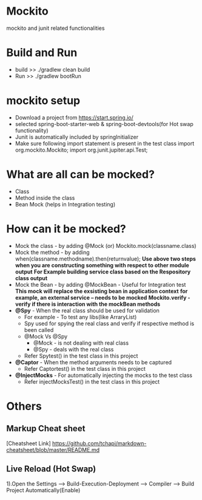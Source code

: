 # Mockito
mockito and junit related functionalities

# Build and Run
* build >> ./gradlew clean build
* Run   >> ./gradlew bootRun

# mockito setup
* Download a project from https://start.spring.io/
* selected spring-boot-starter-web & spring-boot-devtools(for Hot swap functionality)
* Junit is automatically included by springInitializer
* Make sure following import statement is present in the test class
        import org.mockito.Mockito;
        import org.junit.jupiter.api.Test;

# What are all can be mocked?
* Class
* Method inside the class
* Bean Mock (helps in Integration testing)

# How can it be mocked?
* Mock the class - by adding @Mock (or) Mockito.mock(classname.class)
* Mock the method - by adding when(classname.methodname).then(returnvalue);
        **Use above two steps when you are constructing something with respect to other module output**
        **For Example building service class based on the Respository class output**
* Mock the Bean - by adding @MockBean - Useful for Integration test
        **This mock will replace the exsisting bean in application context**
        **for example, an external service – needs to be mocked**
        **Mockito.verify - verify if there is interaction with the mockBean methods**
* **@Spy** - When the real class should be used for validation 
    * For example - To test any libs(like ArraryList)
    * Spy used for spying the real class and verify if respective method is been called
    * @Mock Vs @Spy
        * @Mock - is not dealing with real class
        * @Spy - deals with the real class
    * Refer Spytest() in the test class in this project
* **@Captor** - When the method arguments needs to be captured
    * Refer Captortest() in the test class in this project
* **@InjectMocks** - For automatically injecting the mocks to the test class
    * Refer injectMocksTest() in the test class in this project

# Others
## Markup Cheat sheet
[Cheatsheet Link] https://github.com/tchapi/markdown-cheatsheet/blob/master/README.md

## Live Reload (Hot Swap)
1).Open the Settings --> Build-Execution-Deployment --> Compiler --> Build Project Automatically(Enable)
